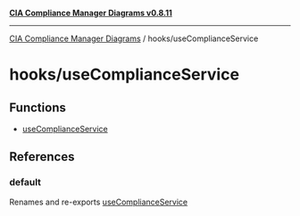 [**CIA Compliance Manager Diagrams v0.8.11**](../../README.md)

***

[CIA Compliance Manager Diagrams](../../modules.md) / hooks/useComplianceService

# hooks/useComplianceService

## Functions

- [useComplianceService](functions/useComplianceService.md)

## References

### default

Renames and re-exports [useComplianceService](functions/useComplianceService.md)
